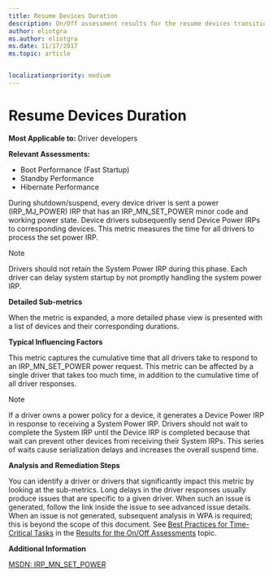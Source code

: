 ```yaml
---
title: Resume Devices Duration
description: On/Off assessment results for the resume devices transition phase 
author: eliotgra
ms.author: eliotgra
ms.date: 11/17/2017
ms.topic: article


localizationpriority: medium
---
```


# Resume Devices Duration

**Most Applicable to:** Driver developers

**Relevant Assessments:**

-   Boot Performance (Fast Startup)
-   Standby Performance
-   Hibernate Performance

During shutdown/suspend, every device driver is sent a power (IRP\_MJ\_POWER) IRP that has an IRP\_MN\_SET\_POWER minor code and working power state. Device drivers subsequently send Device Power IRPs to corresponding devices. This metric measures the time for all drivers to process the set power IRP.

> [!NOTE]
> Drivers should not retain the System Power IRP during this phase. Each driver can delay system startup by not promptly handling the system power IRP.

**Detailed Sub-metrics**

When the metric is expanded, a more detailed phase view is presented with a list of devices and their corresponding durations.

**Typical Influencing Factors**

This metric captures the cumulative time that all drivers take to respond to an IRP\_MN\_SET\_POWER power request. This metric can be affected by a single driver that takes too much time, in addition to the cumulative time of all driver responses.

> [!NOTE]
> If a driver owns a power policy for a device, it generates a Device Power IRP in response to receiving a System Power IRP. Drivers should not wait to complete the System IRP until the Device IRP is completed because that wait can prevent other devices from receiving their System IRPs. This series of waits cause serialization delays and increases the overall suspend time.

**Analysis and Remediation Steps**

You can identify a driver or drivers that significantly impact this metric by looking at the sub-metrics. Long delays in the driver responses usually produce issues that are specific to a given driver. When such an issue is generated, follow the link inside the issue to see advanced issue details. When an issue is not generated, subsequent analysis in WPA is required; this is beyond the scope of this document. See [Best Practices for Time-Critical Tasks](results-for-the-onoff-assessments.md#best-practices-for-time-critical-tasks) in the [Results for the On/Off Assessments](results-for-the-onoff-assessments.md) topic.

**Additional Information**

[MSDN: IRP\_MN\_SET\_POWER](http://go.microsoft.com/fwlink/?LinkId=247508)

